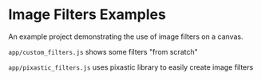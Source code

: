 Image Filters Examples
======================

An example project demonstrating the use of image filters on a canvas.

`app/custom_filters.js` shows some filters "from scratch"

`app/pixastic_filters.js` uses pixastic library to easily create image filters

